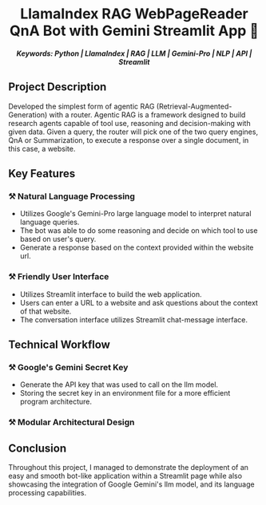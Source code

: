 <h1 align="center"> LlamaIndex RAG WebPageReader QnA Bot with Gemini Streamlit App 🤖 </h1>

<h5 align="center">Keywords: Python | LlamaIndex | RAG | LLM | Gemini-Pro | NLP | API | Streamlit</h5>
<h2>Project Description</h2>
Developed the simplest form of agentic RAG (Retrieval-Augmented-Generation) with a router. 
Agentic RAG is a framework designed to build research agents capable of tool use, reasoning and decision-making with given data.
Given a query, the router will pick one of the two query engines, QnA or Summarization, to execute a response over a single document, in this case, a website.
<h2>Key Features</h2>
<h3>⚒️ Natural Language Processing</h3>
<ul>
 <li> Utilizes Google's Gemini-Pro large language model to interpret natural language queries. </li>
 <li> The bot was able to do some reasoning and decide on which tool to use based on user's query. </li>
 <li> Generate a response based on the context provided within the website url. </li>
</ul>
<h3>⚒️ Friendly User Interface</h3>
<ul>
  <li> Utilizes Streamlit interface to build the web application.</li>
  <li> Users can enter a URL to a website and ask questions about the context of that website.</li>
  <li> The conversation interface utilizes Streamlit chat-message interface.</li>
</ul>
<h2>Technical Workflow</h2>
<h3>⚒️ Google's Gemini Secret Key</h3>
<ul>
  <li> Generate the API key that was used to call on the llm model.</li>
  <li> Storing the secret key in an environment file for a more efficient program architecture.</li>
</ul>
<h3>⚒️ Modular Architectural Design</h3>
<h2>Conclusion</h2>
Throughout this project, I managed to demonstrate the deployment of an easy and smooth bot-like application within a Streamlit page while also showcasing the integration of Google Gemini's llm model, and its language processing capabilities. 

